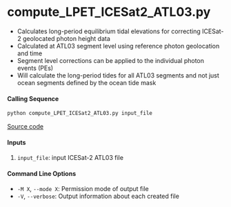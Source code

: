 compute_LPET_ICESat2_ATL03.py
=============================

- Calculates long-period equilibrium tidal elevations for correcting ICESat-2 geolocated photon height data
- Calculated at ATL03 segment level using reference photon geolocation and time
- Segment level corrections can be applied to the individual photon events (PEs)
- Will calculate the long-period tides for all ATL03 segments and not just ocean segments defined by the ocean tide mask

#### Calling Sequence
```bash
python compute_LPET_ICESat2_ATL03.py input_file
```
[Source code](https://github.com/tsutterley/pyTMD/blob/main/scripts/compute_LPET_ICESat2_ATL03.py)

#### Inputs
1. `input_file`: input ICESat-2 ATL03 file

#### Command Line Options
- `-M X`, `--mode X`: Permission mode of output file
- `-V`, `--verbose`: Output information about each created file
